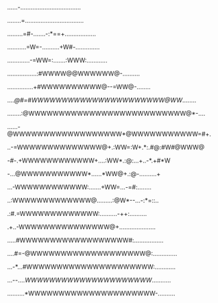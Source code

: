 ......-...................................

........=..................................

.........=#-.......-:*==+..................

...........=W=-..........+W#-..............

.............-=WW=:.......:WWW:............

.................:#WWWW@@WWWWWW@-..........

...............+#WWWWWWWWWW@--=WW@-........

....*@#=#WWWWWWWWWWWWWWWWWWWWWW@WW*........

........:@WWWWWWWWWWWWWWWWWWWWWWWWWW@*-....

......-@WWWWWWWWWWWWWWWWWW*@WWWWWWWWWWW=#+.

..-=WWWWWWWWWWWWWW@+.:WW=:W+.*:.#@:#W#@WWW@

-#-.+WWWWWWWWWWWW+....:WW*.:@:...+..-*.+#*W

-...@WWWWWWWWWWW*......*WW@+.:@-..........+

...-WWWWWWWWWWWW:.......+WW=...-=#:........

..:WWWWWWWWWWWWW@.........:@W*--...-:*=::..

.:#.=WWWWWWWWWWWWW:..........-++:..........

.+..-WWWWWWWWWWWWWWW@+.....................

.....#WWWWWWWWWWWWWWWWWW#:.................

....#=-@WWWWWWWWWWWWWWWWWWW@:..............

...-*...#WWWWWWWWWWWWWWWWWWWWW:............

...--....*WWWWWWWWWWWWWWWWWWWWW*...........

..........*WWWWWWWWWWWWWWWWWWWWW-..........
